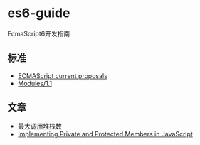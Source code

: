 es6-guide
=========

EcmaScript6开发指南

标准
-

* [ECMAScript current proposals](https://github.com/tc39/ecma262?utm_source=javascriptweekly&utm_medium=email)
* [Modules/1.1](http://wiki.commonjs.org/wiki/Modules/1.1)

文章
-

* [最大调用堆栈数](http://www.2ality.com/2014/04/call-stack-size.html)
* [Implementing Private and Protected Members in JavaScript](http://philipwalton.com/articles/implementing-private-and-protected-members-in-javascript/?utm_source=javascriptweekly&utm_medium=email)

